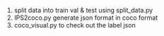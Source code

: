 1. split data into train val & test using split_data.py
2. IPS2coco.py generate json format in coco format
3. coco_visual.py to check out the label json
